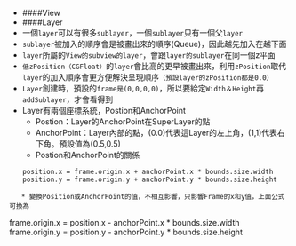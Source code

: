 * ####View
* ####Layer
 * 一個`layer`可以有很多`sublayer`，一個`sublayer`只有一個父`layer`
 * `sublayer`被加入的順序會是被畫出來的順序(Queue)，因此越先加入在越下面
 * `layer`所屬的`View的subview的layer`，會跟`layer的sublayer`在同一個z平面
 * `低zPosition（CGFloat）`的`layer`會比高的更早被畫出來，利用`zPosition`取代`layer`的加入順序會更方便解決呈現順序`（預設layer的zPosition都是0.0）`
 * `Layer`創建時，預設的`frame是(0,0,0,0)`，所以要給定`Width＆Height`再`addSublayer`，才會看得到
 * Layer有兩個座標系統，Postion和AnchorPoint
   * Postion：Layer的AnchorPoint在SuperLayer的點
   * AnchorPoint：Layer內部的點，(0.0)代表這Layer的左上角，(1,1)代表右下角。預設值為(0.5,0.5)
   * Postion和AnchorPoint的關係
   ```
   position.x = frame.origin.x + anchorPoint.x * bounds.size.width  
   position.y = frame.origin.y + anchorPoint.y * bounds.size.height 
```
   * 變換Position或AnchorPoint的值，不相互影響，只影響Frame的x和y值，上面公式可換為
```
frame.origin.x = position.x - anchorPoint.x * bounds.size.width
frame.origin.y = position.y - anchorPoint.y * bounds.size.height 
```   
 